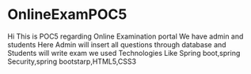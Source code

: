 # OnlineExamPOC5
Hi This is POC5 regarding Online Examination portal 
We have admin and  students 
Here Admin will insert all questions through database
and Students will write exam 
we used Technologies Like Spring boot,spring Security,spring  bootstarp,HTML5,CSS3
